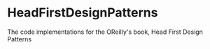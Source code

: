 # HeadFirstDesignPatterns
The code implementations for the OReilly's book, Head First Design Patterns
